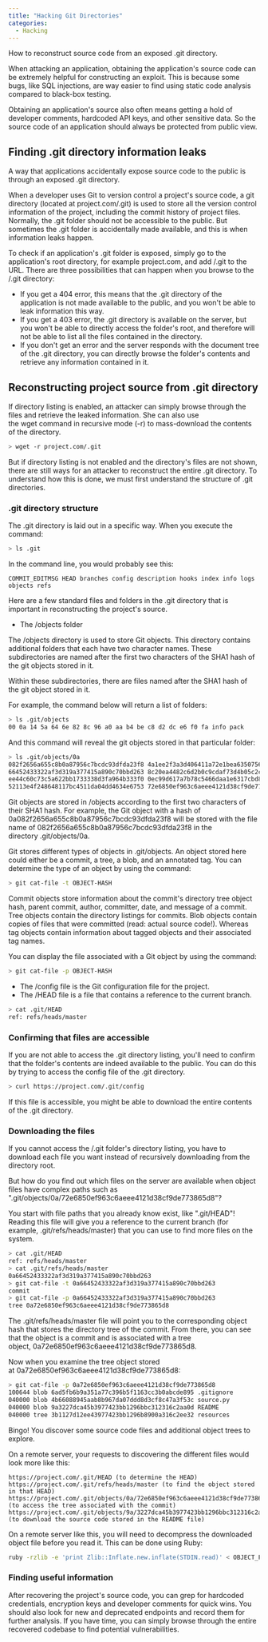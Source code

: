 ```yaml
---
title: "Hacking Git Directories"
categories:
  - Hacking
---
```


How to reconstruct source code from an exposed .git directory.

When attacking an application, obtaining the application's source code can be extremely helpful for constructing an exploit. This is because some bugs, like SQL injections, are way easier to find using static code analysis compared to black-box testing.

Obtaining an application's source also often means getting a hold of developer comments, hardcoded API keys, and other sensitive data. So the source code of an application should always be protected from public view.

## Finding .git directory information leaks

A way that applications accidentally expose source code to the public is through an exposed .git directory.

When a developer uses Git to version control a project's source code, a git directory (located at project.com/.git) is used to store all the version control information of the project, including the commit history of project files. Normally, the .git folder should not be accessible to the public. But sometimes the .git folder is accidentally made available, and this is when information leaks happen.

To check if an application's .git folder is exposed, simply go to the application's root directory, for example project.com, and add /.git to the URL. There are three possibilities that can happen when you browse to the /.git directory:

-   If you get a 404 error, this means that the .git directory of the application is not made available to the public, and you won't be able to leak information this way.
-   If you get a 403 error, the .git directory is available on the server, but you won't be able to directly access the folder's root, and therefore will not be able to list all the files contained in the directory.
-   If you don't get an error and the server responds with the document tree of the .git directory, you can directly browse the folder's contents and retrieve any information contained in it.

## Reconstructing project source from .git directory

If directory listing is enabled, an attacker can simply browse through the files and retrieve the leaked information. She can also use the wget command in recursive mode (-r) to mass-download the contents of the directory.

```bash
> wget -r project.com/.git
```

But if directory listing is not enabled and the directory's files are not shown, there are still ways for an attacker to reconstruct the entire .git directory. To understand how this is done, we must first understand the structure of .git directories.

### .git directory structure

The .git directory is laid out in a specific way. When you execute the command:

```bash
> ls .git
```

In the command line, you would probably see this:

```
COMMIT_EDITMSG HEAD branches config description hooks index info logs objects refs
```

Here are a few standard files and folders in the .git directory that is important in reconstructing the project's source.

-   The /objects folder

The /objects directory is used to store Git objects. This directory contains additional folders that each have two character names. These subdirectories are named after the first two characters of the SHA1 hash of the git objects stored in it.

Within these subdirectories, there are files named after the SHA1 hash of the git object stored in it.

For example, the command below will return a list of folders:

```bash
> ls .git/objects
00 0a 14 5a 64 6e 82 8c 96 a0 aa b4 be c8 d2 dc e6 f0 fa info pack
```

And this command will reveal the git objects stored in that particular folder:

```bash
> ls .git/objects/0a
082f2656a655c8b0a87956c7bcdc93dfda23f8 4a1ee2f3a3d406411a72e1bea63507560092bd 
66452433322af3d319a377415a890c70bbd263 8c20ea4482c6d2b0c9cdaf73d4b05c2c8c44e9 
ee44c60c73c5a622bb1733338d3fa964b333f0 0ec99d617a7b78c5466daa1e6317cbd8ee07cc 
52113e4f248648117bc4511da04dd4634e6753 72e6850ef963c6aeee4121d38cf9de773865d8
```

Git objects are stored in /objects according to the first two characters of their SHA1 hash. For example, the Git object with a hash of 0a082f2656a655c8b0a87956c7bcdc93dfda23f8 will be stored with the file name of 082f2656a655c8b0a87956c7bcdc93dfda23f8 in the directory .git/objects/0a.

Git stores different types of objects in .git/objects. An object stored here could either be a commit, a tree, a blob, and an annotated tag. You can determine the type of an object by using the command:

```bash
> git cat-file -t OBJECT-HASH
```

Commit objects store information about the commit's directory tree object hash, parent commit, author, committer, date, and message of a commit. Tree objects contain the directory listings for commits. Blob objects contain copies of files that were committed (read: actual source code!). Whereas tag objects contain information about tagged objects and their associated tag names.

You can display the file associated with a Git object by using the command:

```bash
> git cat-file -p OBJECT-HASH
```

-   The /config file is the Git configuration file for the project.
-   The /HEAD file is a file that contains a reference to the current branch.

```bash
> cat .git/HEAD
ref: refs/heads/master
```

### Confirming that files are accessible

If you are not able to access the .git directory listing, you'll need to confirm that the folder's contents are indeed available to the public. You can do this by trying to access the config file of the .git directory.

```bash
> curl https://project.com/.git/config
```

If this file is accessible, you might be able to download the entire contents of the .git directory.

### Downloading the files

If you cannot access the /.git folder's directory listing, you have to download each file you want instead of recursively downloading from the directory root.

But how do you find out which files on the server are available when object files have complex paths such as ".git/objects/0a/72e6850ef963c6aeee4121d38cf9de773865d8"?

You start with file paths that you already know exist, like ".git/HEAD"! Reading this file will give you a reference to the current branch (for example, .git/refs/heads/master) that you can use to find more files on the system.

```bash
> cat .git/HEAD
ref: refs/heads/master
> cat .git/refs/heads/master
0a66452433322af3d319a377415a890c70bbd263
> git cat-file -t 0a66452433322af3d319a377415a890c70bbd263
commit
> git cat-file -p 0a66452433322af3d319a377415a890c70bbd263
tree 0a72e6850ef963c6aeee4121d38cf9de773865d8
```

The .git/refs/heads/master file will point you to the corresponding object hash that stores the directory tree of the commit. From there, you can see that the object is a commit and is associated with a tree object, 0a72e6850ef963c6aeee4121d38cf9de773865d8.

Now when you examine the tree object stored at 0a72e6850ef963c6aeee4121d38cf9de773865d8:

```bash
> git cat-file -p 0a72e6850ef963c6aeee4121d38cf9de773865d8
100644 blob 6ad5fb6b9a351a77c396b5f1163cc3b0abcde895 .gitignore
040000 blob 4b66088945aab8b967da07ddd8d3cf8c47a3f53c source.py
040000 blob 9a3227dca45b3977423bb1296bbc312316c2aa0d README
040000 tree 3b1127d12ee43977423bb1296b8900a316c2ee32 resources
```

Bingo! You discover some source code files and additional object trees to explore.

On a remote server, your requests to discovering the different files would look more like this:

```
https://project.com/.git/HEAD (to determine the HEAD)
https://project.com/.git/refs/heads/master (to find the object stored in that HEAD)
https://project.com/.git/objects/0a/72e6850ef963c6aeee4121d38cf9de773865d8 (to access the tree associated with the commit)
https://project.com/.git/objects/9a/3227dca45b3977423bb1296bbc312316c2aa0d (to download the source code stored in the README file)
```

On a remote server like this, you will need to decompress the downloaded object file before you read it. This can be done using Ruby:

```bash
ruby -rzlib -e 'print Zlib::Inflate.new.inflate(STDIN.read)' < OBJECT_FILE
```

### Finding useful information

After recovering the project's source code, you can grep for hardcoded credentials, encryption keys and developer comments for quick wins. You should also look for new and deprecated endpoints and record them for further analysis. If you have time, you can simply browse through the entire recovered codebase to find potential vulnerabilities. 
